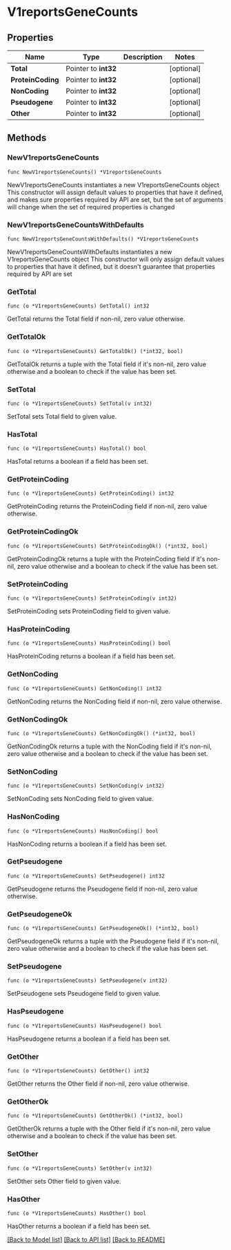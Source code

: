 # V1reportsGeneCounts

## Properties

Name | Type | Description | Notes
------------ | ------------- | ------------- | -------------
**Total** | Pointer to **int32** |  | [optional] 
**ProteinCoding** | Pointer to **int32** |  | [optional] 
**NonCoding** | Pointer to **int32** |  | [optional] 
**Pseudogene** | Pointer to **int32** |  | [optional] 
**Other** | Pointer to **int32** |  | [optional] 

## Methods

### NewV1reportsGeneCounts

`func NewV1reportsGeneCounts() *V1reportsGeneCounts`

NewV1reportsGeneCounts instantiates a new V1reportsGeneCounts object
This constructor will assign default values to properties that have it defined,
and makes sure properties required by API are set, but the set of arguments
will change when the set of required properties is changed

### NewV1reportsGeneCountsWithDefaults

`func NewV1reportsGeneCountsWithDefaults() *V1reportsGeneCounts`

NewV1reportsGeneCountsWithDefaults instantiates a new V1reportsGeneCounts object
This constructor will only assign default values to properties that have it defined,
but it doesn't guarantee that properties required by API are set

### GetTotal

`func (o *V1reportsGeneCounts) GetTotal() int32`

GetTotal returns the Total field if non-nil, zero value otherwise.

### GetTotalOk

`func (o *V1reportsGeneCounts) GetTotalOk() (*int32, bool)`

GetTotalOk returns a tuple with the Total field if it's non-nil, zero value otherwise
and a boolean to check if the value has been set.

### SetTotal

`func (o *V1reportsGeneCounts) SetTotal(v int32)`

SetTotal sets Total field to given value.

### HasTotal

`func (o *V1reportsGeneCounts) HasTotal() bool`

HasTotal returns a boolean if a field has been set.

### GetProteinCoding

`func (o *V1reportsGeneCounts) GetProteinCoding() int32`

GetProteinCoding returns the ProteinCoding field if non-nil, zero value otherwise.

### GetProteinCodingOk

`func (o *V1reportsGeneCounts) GetProteinCodingOk() (*int32, bool)`

GetProteinCodingOk returns a tuple with the ProteinCoding field if it's non-nil, zero value otherwise
and a boolean to check if the value has been set.

### SetProteinCoding

`func (o *V1reportsGeneCounts) SetProteinCoding(v int32)`

SetProteinCoding sets ProteinCoding field to given value.

### HasProteinCoding

`func (o *V1reportsGeneCounts) HasProteinCoding() bool`

HasProteinCoding returns a boolean if a field has been set.

### GetNonCoding

`func (o *V1reportsGeneCounts) GetNonCoding() int32`

GetNonCoding returns the NonCoding field if non-nil, zero value otherwise.

### GetNonCodingOk

`func (o *V1reportsGeneCounts) GetNonCodingOk() (*int32, bool)`

GetNonCodingOk returns a tuple with the NonCoding field if it's non-nil, zero value otherwise
and a boolean to check if the value has been set.

### SetNonCoding

`func (o *V1reportsGeneCounts) SetNonCoding(v int32)`

SetNonCoding sets NonCoding field to given value.

### HasNonCoding

`func (o *V1reportsGeneCounts) HasNonCoding() bool`

HasNonCoding returns a boolean if a field has been set.

### GetPseudogene

`func (o *V1reportsGeneCounts) GetPseudogene() int32`

GetPseudogene returns the Pseudogene field if non-nil, zero value otherwise.

### GetPseudogeneOk

`func (o *V1reportsGeneCounts) GetPseudogeneOk() (*int32, bool)`

GetPseudogeneOk returns a tuple with the Pseudogene field if it's non-nil, zero value otherwise
and a boolean to check if the value has been set.

### SetPseudogene

`func (o *V1reportsGeneCounts) SetPseudogene(v int32)`

SetPseudogene sets Pseudogene field to given value.

### HasPseudogene

`func (o *V1reportsGeneCounts) HasPseudogene() bool`

HasPseudogene returns a boolean if a field has been set.

### GetOther

`func (o *V1reportsGeneCounts) GetOther() int32`

GetOther returns the Other field if non-nil, zero value otherwise.

### GetOtherOk

`func (o *V1reportsGeneCounts) GetOtherOk() (*int32, bool)`

GetOtherOk returns a tuple with the Other field if it's non-nil, zero value otherwise
and a boolean to check if the value has been set.

### SetOther

`func (o *V1reportsGeneCounts) SetOther(v int32)`

SetOther sets Other field to given value.

### HasOther

`func (o *V1reportsGeneCounts) HasOther() bool`

HasOther returns a boolean if a field has been set.


[[Back to Model list]](../README.md#documentation-for-models) [[Back to API list]](../README.md#documentation-for-api-endpoints) [[Back to README]](../README.md)


